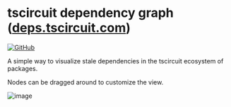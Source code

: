 # tscircuit dependency graph ([deps.tscircuit.com](https://deps.tscircuit.com))

[![GitHub](https://img.shields.io/badge/GitHub-repo-blue?logo=github)](https://github.com/tscircuit/deps.tscircuit.com)

A simple way to visualize stale dependencies in the tscircuit ecosystem of packages.

Nodes can be dragged around to customize the view.

![image](https://github.com/user-attachments/assets/d89099a9-39b7-4174-ba2f-59611c51367a)
